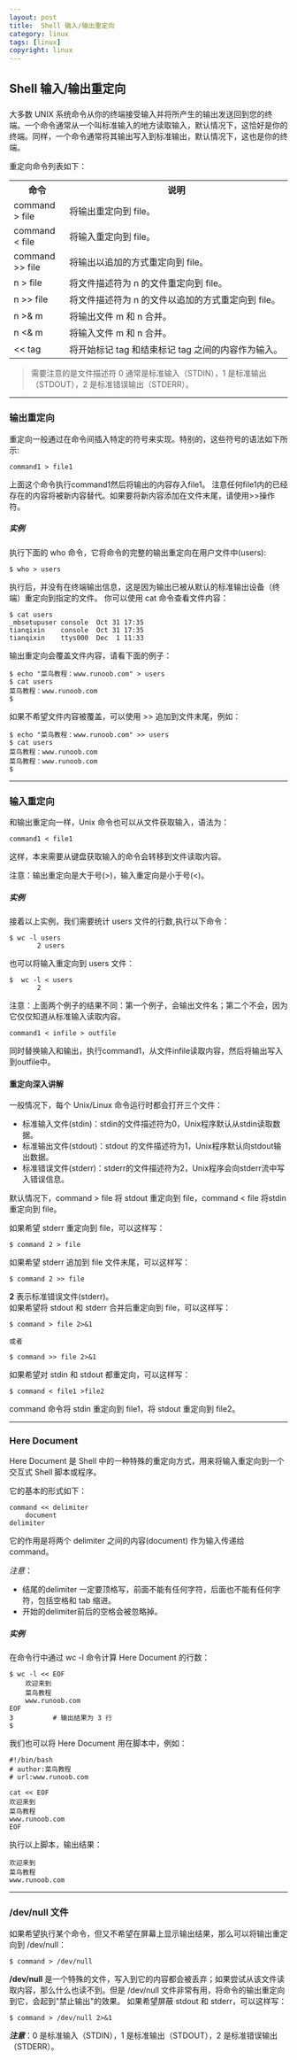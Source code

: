 ```yaml
---
layout: post
title:  Shell 输入/输出重定向
category: linux 
tags: [linux]
copyright: linux
---
```

## Shell 输入/输出重定向

###
大多数 UNIX 系统命令从你的终端接受输入并将所产生的输出发送回到您的终端。一个命令通常从一个叫标准输入的地方读取输入，默认情况下，这恰好是你的终端。同样，一个命令通常将其输出写入到标准输出，默认情况下，这也是你的终端。 

重定向命令列表如下：
<html>
    <table>
        <tr>
            <th width="20%">命令</th>
            <th width="40%">说明</th>
        </tr>
        <tr>
			<td width="20%">command > file</td>
			<td width="80%">将输出重定向到 file。</td>
        </tr>
		<tr>
			<td width="20%">command < file</td>
			<td width="80%">将输入重定向到 file。</td>
        </tr>
		<tr>
			<td width="20%">command >> file</td>
			<td width="80%">将输出以追加的方式重定向到 file。</td>
        </tr>
		<tr>
			<td width="20%">n > file</td>
			<td width="80%">将文件描述符为 n 的文件重定向到 file。</td>
        </tr>
		<tr>
			<td width="20%">n >> file</td>
			<td width="80%">将文件描述符为 n 的文件以追加的方式重定向到 file。</td>
        </tr>
		<tr>
			<td width="20%">n >& m</td>
			<td width="80%">将输出文件 m 和 n 合并。</td>
        </tr>
        <tr>
			<td width="20%">n <& m</td>
			<td width="80%">将输入文件 m 和 n 合并。</td>
        </tr>
        <tr>
			<td width="20%"><< tag</td>
			<td width="80%">将开始标记 tag 和结束标记 tag 之间的内容作为输入。</td>
        </tr>
    </table>
</html>

> 需要注意的是文件描述符 0 通常是标准输入（STDIN），1 是标准输出（STDOUT），2 是标准错误输出（STDERR）。



---


### 输出重定向
重定向一般通过在命令间插入特定的符号来实现。特别的，这些符号的语法如下所示:
```
command1 > file1
```

上面这个命令执行command1然后将输出的内容存入file1。
注意任何file1内的已经存在的内容将被新内容替代。如果要将新内容添加在文件末尾，请使用>>操作符。 

##### 实例
执行下面的 who 命令，它将命令的完整的输出重定向在用户文件中(users):
```
$ who > users
```

执行后，并没有在终端输出信息，这是因为输出已被从默认的标准输出设备（终端）重定向到指定的文件。
你可以使用 cat 命令查看文件内容：
```
$ cat users
_mbsetupuser console  Oct 31 17:35 
tianqixin    console  Oct 31 17:35 
tianqixin    ttys000  Dec  1 11:33 
```

输出重定向会覆盖文件内容，请看下面的例子：
```
$ echo "菜鸟教程：www.runoob.com" > users
$ cat users
菜鸟教程：www.runoob.com
$
```

如果不希望文件内容被覆盖，可以使用 >> 追加到文件末尾，例如：
```
$ echo "菜鸟教程：www.runoob.com" >> users
$ cat users
菜鸟教程：www.runoob.com
菜鸟教程：www.runoob.com
$
```

---

### 输入重定向
和输出重定向一样，Unix 命令也可以从文件获取输入，语法为： 
```
command1 < file1
```

这样，本来需要从键盘获取输入的命令会转移到文件读取内容。 

注意：输出重定向是大于号(>)，输入重定向是小于号(<)。 

##### 实例

接着以上实例，我们需要统计 users 文件的行数,执行以下命令：
```
$ wc -l users
       2 users
```

也可以将输入重定向到 users 文件：
```
$  wc -l < users
       2 
```

注意：上面两个例子的结果不同：第一个例子，会输出文件名；第二个不会，因为它仅仅知道从标准输入读取内容。
```
command1 < infile > outfile
```

同时替换输入和输出，执行command1，从文件infile读取内容，然后将输出写入到outfile中。

#### 重定向深入讲解
一般情况下，每个 Unix/Linux 命令运行时都会打开三个文件：
- 标准输入文件(stdin)：stdin的文件描述符为0，Unix程序默认从stdin读取数据。
- 标准输出文件(stdout)：stdout 的文件描述符为1，Unix程序默认向stdout输出数据。
- 标准错误文件(stderr)：stderr的文件描述符为2，Unix程序会向stderr流中写入错误信息。

默认情况下，command > file 将 stdout 重定向到 file，command < file 将stdin 重定向到 file。

如果希望 stderr 重定向到 file，可以这样写：
```
$ command 2 > file
```

如果希望 stderr 追加到 file 文件末尾，可以这样写：
```
$ command 2 >> file
```

**2** 表示标准错误文件(stderr)。\
如果希望将 stdout 和 stderr 合并后重定向到 file，可以这样写：
```
$ command > file 2>&1

或者

$ command >> file 2>&1
```

如果希望对 stdin 和 stdout 都重定向，可以这样写：
```
$ command < file1 >file2
```

command 命令将 stdin 重定向到 file1，将 stdout 重定向到 file2。 


---

### Here Document
Here Document 是 Shell 中的一种特殊的重定向方式，用来将输入重定向到一个交互式 Shell 脚本或程序。 

它的基本的形式如下：
```
command << delimiter
    document
delimiter
```

它的作用是将两个 delimiter 之间的内容(document) 作为输入传递给 command。

*注意*：
- 结尾的delimiter 一定要顶格写，前面不能有任何字符，后面也不能有任何字符，包括空格和 tab 缩进。
- 开始的delimiter前后的空格会被忽略掉。


##### 实例
在命令行中通过 wc -l 命令计算 Here Document 的行数：
```
$ wc -l << EOF
    欢迎来到
    菜鸟教程
    www.runoob.com
EOF
3          # 输出结果为 3 行
$
```

我们也可以将 Here Document 用在脚本中，例如：
```
#!/bin/bash
# author:菜鸟教程
# url:www.runoob.com

cat << EOF
欢迎来到
菜鸟教程
www.runoob.com
EOF
```

执行以上脚本，输出结果： 
```
欢迎来到
菜鸟教程
www.runoob.com
```


---


### /dev/null 文件
如果希望执行某个命令，但又不希望在屏幕上显示输出结果，那么可以将输出重定向到 /dev/null：
```
$ command > /dev/null
```
**/dev/null** 是一个特殊的文件，写入到它的内容都会被丢弃；如果尝试从该文件读取内容，那么什么也读不到。但是 /dev/null 文件非常有用，将命令的输出重定向到它，会起到"禁止输出"的效果。
如果希望屏蔽 stdout 和 stderr，可以这样写：

```
$ command > /dev/null 2>&1
```

***注意***：0 是标准输入（STDIN），1 是标准输出（STDOUT），2 是标准错误输出（STDERR）。